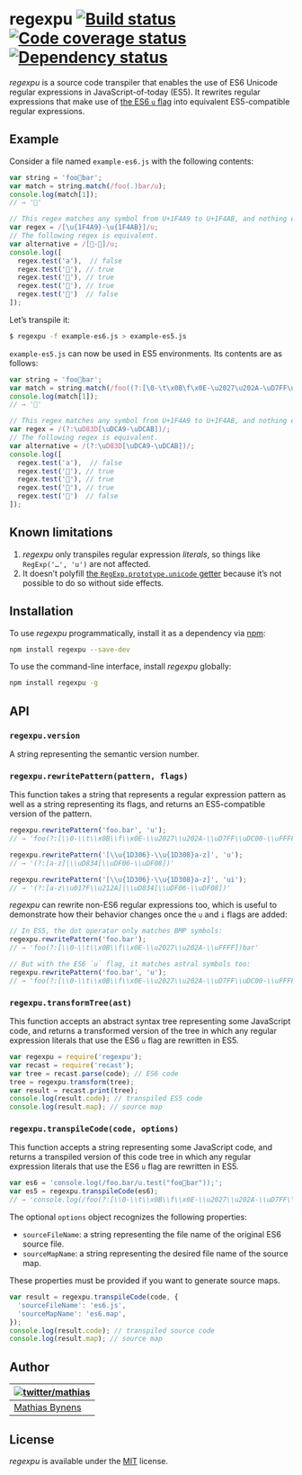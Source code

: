 # regexpu [![Build status](https://travis-ci.org/mathiasbynens/regexpu.svg?branch=master)](https://travis-ci.org/mathiasbynens/regexpu) [![Code coverage status](http://img.shields.io/coveralls/mathiasbynens/regexpu/master.svg)](https://coveralls.io/r/mathiasbynens/regexpu) [![Dependency status](https://gemnasium.com/mathiasbynens/regexpu.svg)](https://gemnasium.com/mathiasbynens/regexpu)

_regexpu_ is a source code transpiler that enables the use of ES6 Unicode regular expressions in JavaScript-of-today (ES5). It rewrites regular expressions that make use of [the ES6 `u` flag](https://mathiasbynens.be/notes/javascript-unicode#regex) into equivalent ES5-compatible regular expressions.

## Example

Consider a file named `example-es6.js` with the following contents:

```js
var string = 'foo💩bar';
var match = string.match(/foo(.)bar/u);
console.log(match[1]);
// → '💩'

// This regex matches any symbol from U+1F4A9 to U+1F4AB, and nothing else.
var regex = /[\u{1F4A9}-\u{1F4AB}]/u;
// The following regex is equivalent.
var alternative = /[💩-💫]/u;
console.log([
  regex.test('a'),  // false
  regex.test('💩'), // true
  regex.test('💪'), // true
  regex.test('💫'), // true
  regex.test('💬')  // false
]);
```

Let’s transpile it:

```bash
$ regexpu -f example-es6.js > example-es5.js
```

`example-es5.js` can now be used in ES5 environments. Its contents are as follows:

```js
var string = 'foo💩bar';
var match = string.match(/foo((?:[\0-\t\x0B\f\x0E-\u2027\u202A-\uD7FF\uDC00-\uFFFF]|[\uD800-\uDBFF][\uDC00-\uDFFF]|[\uD800-\uDBFF]))bar/);
console.log(match[1]);
// → '💩'

// This regex matches any symbol from U+1F4A9 to U+1F4AB, and nothing else.
var regex = /(?:\uD83D[\uDCA9-\uDCAB])/;
// The following regex is equivalent.
var alternative = /(?:\uD83D[\uDCA9-\uDCAB])/;
console.log([
  regex.test('a'),  // false
  regex.test('💩'), // true
  regex.test('💪'), // true
  regex.test('💫'), // true
  regex.test('💬')  // false
]);
```

## Known limitations

1. _regexpu_ only transpiles regular expression _literals_, so things like `RegExp('…', 'u')` are not affected.
2. It doesn’t polyfill [the `RegExp.prototype.unicode` getter](http://mths.be/es6#sec-get-regexp.prototype.unicode) because it’s not possible to do so without side effects.

## Installation

To use _regexpu_ programmatically, install it as a dependency via [npm](http://npmjs.org/):

```bash
npm install regexpu --save-dev
```

To use the command-line interface, install _regexpu_ globally:

```bash
npm install regexpu -g
```

## API

### `regexpu.version`

A string representing the semantic version number.

### `regexpu.rewritePattern(pattern, flags)`

This function takes a string that represents a regular expression pattern as well as a string representing its flags, and returns an ES5-compatible version of the pattern.

```js
regexpu.rewritePattern('foo.bar', 'u');
// → 'foo(?:[\\0-\\t\\x0B\\f\\x0E-\\u2027\\u202A-\\uD7FF\\uDC00-\\uFFFF]|[\\uD800-\\uDBFF][\\uDC00-\\uDFFF]|[\\uD800-\\uDBFF])bar'

regexpu.rewritePattern('[\\u{1D306}-\\u{1D308}a-z]', 'u');
// → '(?:[a-z]|\\uD834[\\uDF06-\\uDF08])'

regexpu.rewritePattern('[\\u{1D306}-\\u{1D308}a-z]', 'ui');
// → '(?:[a-z\\u017F\\u212A]|\\uD834[\\uDF06-\\uDF08])'
```

_regexpu_ can rewrite non-ES6 regular expressions too, which is useful to demonstrate how their behavior changes once the `u` and `i` flags are added:

```js
// In ES5, the dot operator only matches BMP symbols:
regexpu.rewritePattern('foo.bar');
// → 'foo(?:[\\0-\\t\\x0B\\f\\x0E-\\u2027\\u202A-\\uFFFF])bar'

// But with the ES6 `u` flag, it matches astral symbols too:
regexpu.rewritePattern('foo.bar', 'u');
// → 'foo(?:[\\0-\\t\\x0B\\f\\x0E-\\u2027\\u202A-\\uD7FF\\uDC00-\\uFFFF]|[\\uD800-\\uDBFF][\\uDC00-\\uDFFF]|[\\uD800-\\uDBFF])bar'
```

### `regexpu.transformTree(ast)`

This function accepts an abstract syntax tree representing some JavaScript code, and returns a transformed version of the tree in which any regular expression literals that use the ES6 `u` flag are rewritten in ES5.

```js
var regexpu = require('regexpu');
var recast = require('recast');
var tree = recast.parse(code); // ES6 code
tree = regexpu.transform(tree);
var result = recast.print(tree);
console.log(result.code); // transpiled ES5 code
console.log(result.map); // source map
```

### `regexpu.transpileCode(code, options)`

This function accepts a string representing some JavaScript code, and returns a transpiled version of this code tree in which any regular expression literals that use the ES6 `u` flag are rewritten in ES5.

```js
var es6 = 'console.log(/foo.bar/u.test("foo💩bar"));';
var es5 = regexpu.transpileCode(es6);
// → 'console.log(/foo(?:[\\0-\\t\\x0B\\f\\x0E-\\u2027\\u202A-\\uD7FF\\uDC00-\\uFFFF]|[\\uD800-\\uDBFF][\\uDC00-\\uDFFF]|[\\uD800-\\uDBFF])bar/.test("foo💩bar"));'
```

The optional `options` object recognizes the following properties:

* `sourceFileName`: a string representing the file name of the original ES6 source file.
* `sourceMapName`: a string representing the desired file name of the source map.

These properties must be provided if you want to generate source maps.

```js
var result = regexpu.transpileCode(code, {
  'sourceFileName': 'es6.js',
  'sourceMapName': 'es6.map',
});
console.log(result.code); // transpiled source code
console.log(result.map); // source map
```

## Author

| [![twitter/mathias](https://gravatar.com/avatar/24e08a9ea84deb17ae121074d0f17125?s=70)](https://twitter.com/mathias "Follow @mathias on Twitter") |
|---|
| [Mathias Bynens](https://mathiasbynens.be/) |

## License

_regexpu_ is available under the [MIT](http://mths.be/mit) license.
